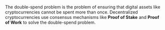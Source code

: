 The double-spend problem is the problem of ensuring that digital assets like cryptocurrencies cannot be spent more than once. Decentralized cryptocurrencies use consensus mechanisms like **Proof of Stake** and **Proof of Work** to solve the double-spend problem.
